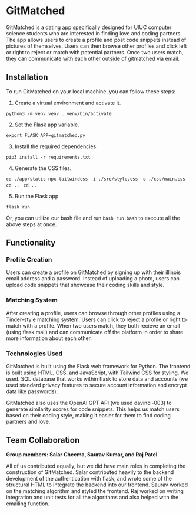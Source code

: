 # GitMatched

GitMatched is a dating app specifically designed for UIUC computer science students who are interested in finding love and coding partners. The app allows users to create a profile and post code snippets instead of pictures of themselves. Users can then browse other profiles and click left or right to reject or match with potential partners. Once two users match, they can communicate with each other outside of gitmatched via email.

## Installation

To run GitMatched on your local machine, you can follow these steps:

1.  Create a virtual environment and activate it.

`python3 -m venv venv . venv/bin/activate`

2.  Set the Flask app variable.

`export FLASK_APP=gitmatched.py`

3.  Install the required dependencies.

`pip3 install -r requirements.txt`

4.  Generate the CSS files.

`cd ./app/static npx tailwindcss -i ./src/style.css -o ./css/main.css `
`cd .. `
`cd ..`

5.  Run the Flask app.

`flask run`


Or, you can utilize our bash file and run `bash run.bash`  to execute all the above steps at once.

## Functionality

### Profile Creation

Users can create a profile on GitMatched by signing up with their illinois email address and a password. Instead of uploading a photo, users can upload code snippets that showcase their coding skills and style.

### Matching System

After creating a profile, users can browse through other profiles using a Tinder-style matching system. Users can click to reject a profile or right to match with a profile. When two users match, they both recieve an email (using flask mail) and can communicate off the platform in order to share more information about each other.

### Technologies Used

GitMatched is built using the Flask web framework for Python. The frontend is built using HTML, CSS, and JavaScript, with Tailwind CSS for styling. We used. SQL database that works within flask to store data and accounts (we used standard privacy features to secure account information and encrypt data like passwords). 

GitMatched also uses the OpenAI GPT API (we used davinci-003) to generate similarity scores for code snippets. This helps us match users based on their coding style, making it easier for them to find coding partners and love.

## Team Collaboration

**Group members: Salar Cheema, Saurav Kumar, and Raj Patel**

All of us contributed equally, but we did have main roles in completing the construction of GitMatched. Salar contributed heavily to the backend development of the authentication with flask, and wrote some of the structural HTML to integrate the backend into our frontend. Saurav worked on the matching algorithm and styled the frontend. Raj worked on writing integration and unit tests for all the algorithms and also helped with the emailing function.
